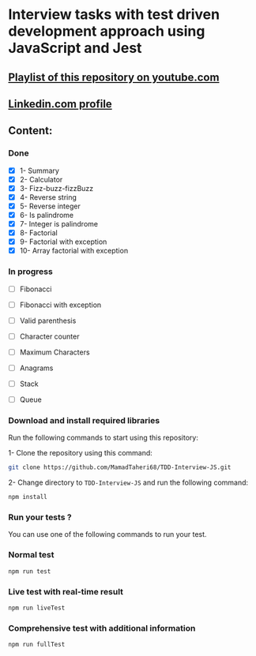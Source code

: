 # Interview tasks with **test driven development** approach using JavaScript and Jest


##  [Playlist of this repository on youtube.com](https://www.youtube.com/playlist?list=PLUX0GmrifrweqUwn0nHamSFEPc9L3zXF6) 
##  [Linkedin.com profile](https://www.linkedin.com/in/mohammad-taheri1/) 

## Content:
### Done
 - [X] 1- Summary
 - [X] 2- Calculator
 - [X] 3- Fizz-buzz-fizzBuzz
 - [X] 4- Reverse string
 - [X] 5- Reverse integer
 - [X] 6- Is palindrome
 - [X] 7- Integer is palindrome
 - [X] 8- Factorial
 - [X] 9- Factorial with exception
 - [X] 10- Array factorial with exception

 ### In progress
- [ ] Fibonacci
- [ ] Fibonacci with exception
- [ ] Valid parenthesis
- [ ] Character counter
- [ ] Maximum Characters
- [ ] Anagrams
- [ ] Stack
- [ ] Queue

 
### Download and install required libraries

 Run the following commands to start using this repository:

1- Clone the repository using this command:

```bash
git clone https://github.com/MamadTaheri68/TDD-Interview-JS.git
```

2- Change directory to `TDD-Interview-JS` and run the following command:

```bash
npm install
```

### Run your tests ?

You can use one of the following commands to run your test.

### Normal test

```bash
npm run test
```

### Live test with real-time result

```bash
npm run liveTest
```

### Comprehensive test with additional information

```bash
npm run fullTest
```